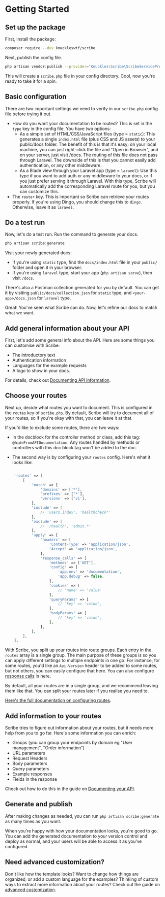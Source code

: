 # Getting Started

## Set up the package
First, install the package:

```bash
composer require --dev knuckleswtf/scribe 
```

Next, publish the config file.

```bash
php artisan vendor:publish --provider="Knuckles\Scribe\ScribeServiceProvider" --tag=scribe-config
```

This will create a `scribe.php` file in your config directory. Cool, now you're ready to take it for a spin.

## Basic configuration
There are two important settings we need to verify in our `scribe.php` config file before trying it out.

- How do you want your documentation to be routed? This is set in the `type` key in the config file. You have two options:
  - As a simple set of HTML/CSS/JavaScript files (type = `static`): This generates a single `index.html` file (plus CSS and JS assets) to your public/docs folder. The benefit of this is that it's easy; on your local machine, you can just right-click the file and "Open in Browser", and on your server, just visit <your-public-url>/docs. The routing of this file does not pass through Laravel. The downside of this is that you cannot easily add authentication, or any other middleware.
  - As a Blade view through your Laravel app (type = `laravel`): Use this type if you want to add auth or any middleware to your docs, or if you just prefer serving it through Laravel. With this type, Scribe will automatically add the corresponding Laravel route for you, but you can customize this.
- The `router` key. This is important so Scribe can retrieve your routes properly. If you're using Dingo, you should change this to `dingo`. Otherwise, leave it as `laravel`.
  
## Do a test run
Now, let's do a test run. Run the command to generate your docs.

```bash
php artisan scribe:generate
```

Visit your newly generated docs:
- If you're using `static` type, find the `docs/index.html` file in your `public/` folder and open it in your browser.
- If you're using `laravel` type, start your app (`php artisan serve`), then visit `/docs`.

There's also a Postman collection generated for you by default. You can get it by visiting `public/docs/collection.json` for `static` type, and `<your-app>/docs.json` for `laravel` type.

Great! You've seen what Scribe can do. Now, let's refine our docs to match what we want.

## Add general information about your API
First, let's add some general info about the API. Here are some things you can customise with Scribe:
- The introductory text
- Authentication information
- Languages for the example requests
- A logo to show in your docs.

For details, check out [Documenting API information](documenting-api-information.html).

## Choose your routes
Next up, decide what routes you want to document. This is configured in the `routes` key of `scribe.php`. By default, Scribe will try to document all of your routes, so if you're okay with that, you can leave it at that.

If you'd like to exclude some routes, there are two ways:

- In the docblock for the controller method or class, add this tag: `@hideFromAPIDocumentation`. Any routes handled by methods or controllers with this doc block tag won't be added to the doc.

- The second way is by configuring your `routes` config. Here's what it looks like:

```php

    'routes' => [
        [
            'match' => [
                'domains' => ['*'],
                'prefixes' => ['*'],
                'versions' => ['v1'],
            ],
            'include' => [
                // 'users.index', 'healthcheck*'
            ],
            'exclude' => [
                // '/health', 'admin.*'
            ],
            'apply' => [
                'headers' => [
                    'Content-Type' => 'application/json',
                    'Accept' => 'application/json',
                ],
                'response_calls' => [
                    'methods' => ['GET'],
                    'config' => [
                        'app.env' => 'documentation',
                        'app.debug' => false,
                    ],
                    'cookies' => [
                        // 'name' => 'value'
                    ],
                    'queryParams' => [
                        // 'key' => 'value',
                    ],
                    'bodyParams' => [
                        // 'key' => 'value',
                    ],
                ],
            ],
        ],
    ],
```

With Scribe, you split up your routes into route groups. Each entry in the `routes` array is a single group. The main purpose of these groups is so you can apply different settings to multiple endpoints in one go. For instance, for some routes, you'd like an `Api-Version` header to be added to some routes, but not others, you can easily configure that here. You can also configure [response calls](documenting-endpoint-responses.html#generating-responses-automatically-via-response-calls) in here.

By default, all your routes are in a single group, and we recommend leaving them like that. You can split your routes later if you realise you need to. 

[Here's the full documentation on configuring routes](config.html#routes).

## Add information to your routes
Scribe tries to figure out information about your routes, but it needs more help from you to go far. Here's some information you can enrich:
- Groups (you can group your endpoints by domain eg "User management", "Order information")
- URL parameters
- Request Headers
- Body parameters
- Query parameters
- Example responses
- Fields in the response

Check out how to do this in the guide on [Documenting your API](documenting.html).

## Generate and publish
After making changes as needed, you can run `php artisan scribe:generate` as many times as you want.

When you're happy with how your documentation looks, you're good to go. You can add the generated documentation to your version control and deploy as normal, and your users will be able to access it as you've configured.

## Need advanced customization?
Don't like how the template looks? Want to change how things are organized, or add a custom language for the examples? Thinking of custom ways to extract more information about your routes?  Check out the guide on [advanced customization](customization.html).
